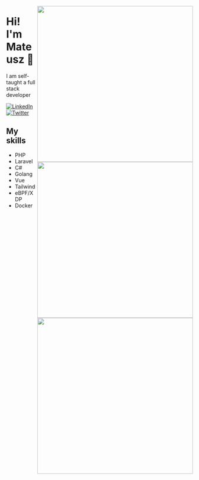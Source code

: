<p align="center">
<img src="https://github-readme-stats.vercel.app/api?username=mwoznowski&show_icons=true" width="420" align="right"/>
<img src="https://github-profile-trophy.vercel.app/?username=mwoznowski" width="420" align="right"/>
<img src="https://github-readme-stats.vercel.app/api/top-langs/?username=mwoznowski" width="420" align="right"/>
</p>

# Hi! I'm Mateusz 👋

I am self-taught a full stack developer

<p align="left">
<a href="https://www.linkedin.com/in/mwoznowski">
<img src="https://img.shields.io/badge/-LinkedIn-%233781da" alt="LinkedIn"/></a> 
<a href="https://www.twitter.com/mwoznowski">
<img src="https://img.shields.io/badge/-Twitter-%231DA1F2" alt="Twitter" /></a> 
</p>

## My skills
* PHP
* Laravel
* C#
* Golang
* Vue
* Tailwind
* eBPF/XDP
* Docker
